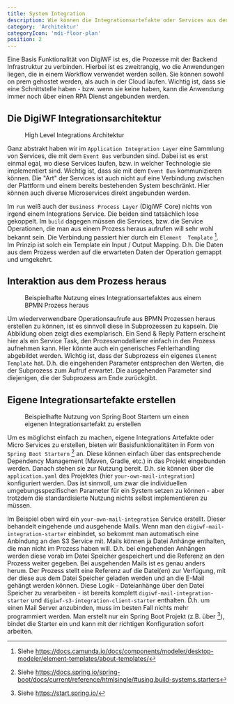 ```yaml
---
title: System Integration
description: Wie können die Integrationsartefakte oder Services aus den Prozessen heraus aufgerufen werden?
category: 'Architektur'
categoryIcon: 'mdi-floor-plan'
position: 2
---
```


Eine Basis Funktionalität von DigiWF ist es, die Prozesse mit der Backend Infrastruktur zu verbinden. Hierbei ist es 
zweitrangig, wo die Anwendungen liegen, die in einem Workflow verwendet werden sollen. Sie können sowohl on prem 
gehostet werden, als auch in der Cloud laufen. Wichtig ist, dass sie eine Schnittstelle haben - bzw. wenn sie keine 
haben, kann die Anwendung immer noch über einen RPA Dienst angebunden werden. 

## Die DigiWF Integrationsarchitektur
<figure>
<v-img alt="Es wird die Verbindung zwischen DigiWF Core, dem Event Bus und dem Integrationslayer mit diversen 
Integrations Services (z.B. S3, Mail, LDAP, usw.) gezeigt." contain max-width="960" 
src="images/resources/documentation/architecture/integration/digiwf_integration_architecture.png" 
lazy-src="images/resources/documentation/architecture/integration/preview_digiwf_integration_architecture.png" ></v-img>
<figcaption>High Level Integrations Architektur</figcaption>
</figure>

Ganz abstrakt haben wir im `Application Integration Layer` eine Sammlung von Services, die mit dem `Event Bus` 
verbunden sind. Dabei ist es erst einmal egal, wo diese Services laufen, bzw. in welcher Technologie sie 
implementiert sind. Wichtig ist, dass sie mit dem `Event Bus` kommunizieren können. Die "Art" der Services ist auch 
nicht auf eine Verbindung zwischen der Plattform und einem bereits bestehenden System beschränkt. Hier können auch 
diverse Microservices direkt angebunden werden.

Im `run` weiß auch der `Business Process Layer` (DigiWF Core) nichts von irgend einem Integrations Service. Die 
beiden sind tatsächlich lose gekoppelt. Im `build` dagegen müssen die Services, bzw. die Service Operationen, die 
man aus einem Prozess heraus aufrufen will sehr wohl bekannt sein. Die Verbindung passiert hier durch ein `Element 
Template` [^1]. Im Prinzip ist solch ein Template ein Input / Output Mapping. D.h. Die Daten aus dem Prozess werden 
auf die erwarteten Daten der Operation gemappt und umgekehrt.

## Interaktion aus dem Prozess heraus
<figure>
<v-img alt="Es wird dargestellt, wie ein Aufruf eines Integrationsartefaktes mit Hilfe eines Subprozesses aus einem 
BPMN Prozess heraus aussehen könnte." contain 
max-width="960" 
src="images/resources/documentation/architecture/integration/digiwf_integrate_from_process.png" 
lazy-src="images/resources/documentation/architecture/integration/preview_digiwf_integrate_from_process.png" ></v-img>
<figcaption>Beispielhafte Nutzung eines Integrationsartefaktes aus einem BPMN Prozess heraus</figcaption>
</figure>

Um wiederverwendbare Operationsaufrufe aus BPMN Prozessen heraus erstellen zu können, ist es sinnvoll diese in 
Subprozessen zu kapseln. Die Abbildung oben zeigt dies exemplarisch. Ein Send & Reply Pattern erscheint hier als ein 
Service Task, den Prozessmodellierer einfach in den Prozess aufnehmen kann. Hier könnte auch ein generisches 
Fehlerhandling abgebildet werden. Wichtig ist, dass der Subprozess ein eigenes `Element Template` hat. D.h. die 
eingehenden Parameter entsprechen den Werten, die der Subprozess zum Aufruf erwartet. Die ausgehenden 
Parameter sind diejenigen, die der Subprozess am Ende zurückgibt.

## Eigene Integrationsartefakte erstellen
<figure>
<v-img alt="Es wird dargestellt, wie man vorhandenene Spring Boot Starter Komponenten einbinden kann, um einen 
eigenen Integratiosnartefakt zu erstellen." contain 
max-width="960" 
src="images/resources/documentation/architecture/integration/digiwf_how_to_build_a_integration_artifact.png" 
lazy-src="images/resources/documentation/architecture/integration/preview_digiwf_how_to_build_a_integration_artifact.png" ></v-img>
<figcaption>Beispielhafte Nutzung von Spring Boot Startern um einen eigenen Integrationsartefakt zu 
erstellen</figcaption>
</figure>

Um es möglichst einfach zu machen, eigene Integrations Artefakte oder Micro Services zu erstellen, bieten wir 
Basisfunktionalitäten in Form von `Spring Boot Startern` [^2] an. Diese können einfach über das entsprechende 
Dependency Management (Maven, Gradle, etc.) in das Projekt eingebunden werden. Danach stehen sie zur Nutzung bereit. 
D.h. sie können über die `application.yaml` des Projektes (hier `your-own-mail-integration`) konfiguriert werden. 
Das ist sinnvoll, um zwar die individuellen umgebungsspezifischen Parameter für ein System setzen zu können - aber 
trotzdem die standardisierte Nutzung nichts selbst implementieren zu müssen.

Im Beispiel oben wird ein `your-own-mail-integration` Service erstellt. Dieser behandelt eingehende und ausgehende 
Mails. Wenn man den `digiwf-mail-integration-starter` einbindet, so bekommt man automatisch eine Anbindung an den S3 
Service mit. Mails können ja Datei Anhänge enthalten, die man nicht im Prozess haben will. D.h. bei eingehenden 
Anhängen werden diese vorab im Datei Speicher gespeichert und die Referenz an den Prozess weiter gegeben. Bei 
ausgehenden Mails ist es genau anders herum. Der Prozess stellt eine Referenz auf die Datei(en) zur Verfügung, mit 
der diese aus dem Datei Speicher geladen werden und an die E-Mail gehängt werden können. Diese Logik - Dateianhänge 
über den Datei Speicher zu verarbeiten - ist bereits komplett `digiwf-mail-integration-starter` und 
`digiwf-s3-integration-client-starter` enthalten. D.h. um einen Mail Server anzubinden, muss im besten Fall nichts 
mehr programmiert werden. Man erstellt nur ein Spring Boot Projekt (z.B. über [^3]), bindet die Starter ein und kann 
mit der richtigen Konfiguration sofort arbeiten.

[^1]: Siehe https://docs.camunda.io/docs/components/modeler/desktop-modeler/element-templates/about-templates/
[^2]: Siehe https://docs.spring.io/spring-boot/docs/current/reference/htmlsingle/#using.build-systems.starters
[^3]: Siehe https://start.spring.io/